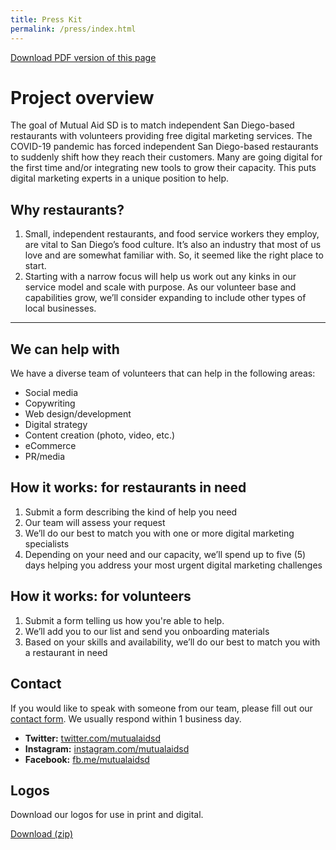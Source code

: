```yaml
---
title: Press Kit
permalink: /press/index.html
---
```

[Download PDF version of this page](/assets/MutualAidSD_PressRelease.pdf)

# Project overview

The goal of Mutual Aid SD is to match independent San Diego-based restaurants with volunteers providing free digital marketing services. The COVID-19 pandemic has forced independent San Diego-based restaurants to suddenly shift how they reach their customers. Many are going digital for the first time and/or integrating new tools to grow their capacity. This puts digital marketing experts in a unique position to help.

## Why restaurants?

1. Small, independent restaurants, and food service workers they employ, are vital to San Diego’s food culture. It’s also an industry that most of us love and are somewhat familiar with. So, it seemed like the right place to start.
2. Starting with a narrow focus will help us work out any kinks in our service model and scale with purpose. As our volunteer base and capabilities grow, we’ll consider expanding to include other types of local businesses.

- - -

## We can help with

We have a diverse team of volunteers that can help in the following areas:

* Social media
* Copywriting
* Web design/development
* Digital strategy
* Content creation (photo, video, etc.)
* eCommerce
* PR/media

## How it works: for restaurants in need

1. Submit a form describing the kind of help you need
2. Our team will assess your request
3. We’ll do our best to match you with one or more digital marketing specialists
4. Depending on your need and our capacity, we’ll spend up to five (5) days helping you address your most urgent digital marketing challenges

## How it works: for volunteers

1. Submit a form telling us how you're able to help.
2. We’ll add you to our list and send you onboarding materials
3. Based on your skills and availability, we’ll do our best to match you with a restaurant in need

## Contact

If you would like to speak with someone from our team, please fill out our [contact form](/contact). We usually respond within 1 business day.

* **Twitter:** [twitter.com/mutualaidsd](https://twitter.com/mutualaidsd)
* **Instagram:** [instagram.com/mutualaidsd](https://www.instagram.com/mutualaidsd)
* **Facebook:** [fb.me/mutualaidsd](https://fb.me/mutualaidsd)

## Logos

Download our logos for use in print and digital.

[Download (zip)](/assets/logo-files-mutual-aid-sd.zip)
